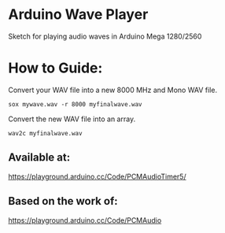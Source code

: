 # Arduino Wave Player

Sketch for playing audio waves in Arduino Mega 1280/2560

# How to Guide:

Convert your WAV file into a new 8000 MHz and Mono WAV file.

```
sox mywave.wav -r 8000 myfinalwave.wav
```

Convert the new WAV file into an array.

```
wav2c myfinalwave.wav
```

## Available at:

https://playground.arduino.cc/Code/PCMAudioTimer5/

## Based on the work of:

https://playground.arduino.cc/Code/PCMAudio
